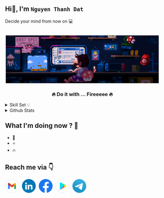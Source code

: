 <!-- <img src="assets/gif/developer.gif" width="100%"/> -->

<div align="start">
 
## Hi👋, I'm `Nguyen Thanh Dat`
Decide your mind from now on 💻

</div>

######

<div align="center">
    <img src="assets/gif/developer.gif" width="500px"/>
    <h3><b>🔥 Do it with ... Fireeeee 🔥</b></h3>
</div>

<details>
<summary>Skill Set 💡</summary>
<div align="center">
    
| Language | `Java` `JavaScript` |
| :- | :- |
| Mobile | `Android` `Flutter` |
| Backend | `Spring Boot` `FastAPI` |
| Web | `VueJS`|
| Database | `SQLite` `PostgreSQL` |
| Others | `Firebase` `Redis` |

</div>

</details>

<details>Ư
    <summary>Github Stats</summary>
    </p>

</details>

## What I'm doing now ? 👀

- 🎨
- ⭐
- 🔥

######

## Reach me via 👇

<div style="display: flex; justify-content: flex-start;">

  <!-- GMAIL -->
  <a href="#" title="Send Email" style="padding-right: 10px;">
    <img src="assets/logo/Gmail.png" width="45" alt="Email" />
  </a>

  <!-- LINKEDIN -->
  <a href="#" title="Redirect to LinkedIn" style="padding-right: 10px;">
    <img src="assets/logo/LinkedIn.png" width="45" alt="LinkedIn" />
  </a>
  
  <!-- FACEBOOK -->
  <a href="#" title="Redirect to Facebook" style="padding-right: 10px;">
    <img src="assets/logo/Facebook.png" width="45" alt="Facebook" />
  </a>

  <!-- PLAY STORE -->
  <a href="#" title="Redirect to Google Play" style="padding-right: 10px;">
    <img src="assets/logo/GooglePlay.png" width="45" alt="Google Play" />
  </a>

  <!-- TELEGRAM -->
  <a href="#" title="Redirect to Telegram" style="padding-right: 10px;">
    <img src="assets/logo/Telegram.png" width="45" alt="Telegram" />
  </a>

  <!-- FIVERR -->
  <!--<a href="https://www.fiverr.com/tridonguyen" title="Redirect to Fiverr" style="padding-right: 10px;">
    <img src="assets/logo/Fiverr.png" width="45" alt="Fiverr" />
  </a> -->

  <!-- UPWORK -->
  <!--<a href="https://www.upwork.com/freelancers/~01e2ce8a35ff551045" title="Redirect to Upwork" style="padding-right: 10px;">
    <img src="assets/logo/Upwork.png" width="45" alt="Upwork" />
  </a>-->

</div>
